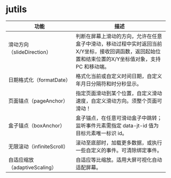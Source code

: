 # jutils

|  功能   | 描述  |
|  ----  | ----  |
| 滑动方向（slideDirection） &nbsp; &nbsp; &nbsp; &nbsp; &nbsp; &nbsp; &nbsp; &nbsp; &nbsp; &nbsp; &nbsp; &nbsp; &nbsp; &nbsp; &nbsp; &nbsp; &nbsp; &nbsp; &nbsp; &nbsp;  | 判断在屏幕上滑动的方向，允许在任意盒子中滑动，移动过程中实时返回当前X/Y坐标，接收回调函数，返回起始位置和结束位置的X/Y坐标值对象，支持 PC 和移动端。 |
| 日期格式化（formatDate） | 格式化当前或自定义时间日期，自定义年月日分隔符和时分秒显示。 |
| 页面锚点（pageAnchor） | 指定页面滑动到某个位置，自定义滑动速度，自定义滑动方向。须整个页面可滑动！ |
| 盒子锚点（boxAnchor） | 盒子锚点，在任意可滑动盒子中跳转；监听事件元素需指定 data-jt-id 值为目标元素唯一标识 id。 |
| 无限滚动（infiniteScroll） | 滚动至底部时，加载更多数据，或执行一些自定义的事件。可清除绑定事件。 |
| 自适应缩放（adaptiveScaling） | 自适应等比缩放。适用大屏可视化自动适配屏幕。 |